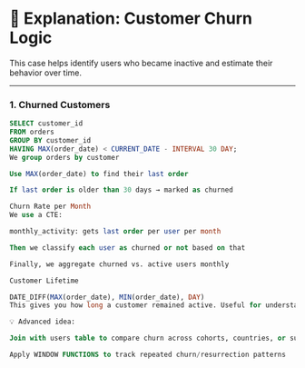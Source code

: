 # 📖 Explanation: Customer Churn Logic

This case helps identify users who became inactive and estimate their behavior over time.

---

### 1. Churned Customers

```sql
SELECT customer_id
FROM orders
GROUP BY customer_id
HAVING MAX(order_date) < CURRENT_DATE - INTERVAL 30 DAY;
We group orders by customer

Use MAX(order_date) to find their last order

If last order is older than 30 days → marked as churned

Churn Rate per Month
We use a CTE:

monthly_activity: gets last order per user per month

Then we classify each user as churned or not based on that

Finally, we aggregate churned vs. active users monthly

Customer Lifetime

DATE_DIFF(MAX(order_date), MIN(order_date), DAY)
This gives you how long a customer remained active. Useful for understanding user lifecycle.

💡 Advanced idea:

Join with users table to compare churn across cohorts, countries, or subscription types

Apply WINDOW FUNCTIONS to track repeated churn/resurrection patterns


